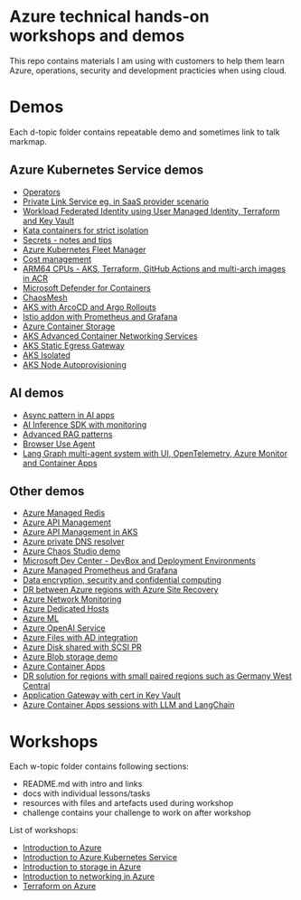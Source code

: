 # Azure technical hands-on workshops and demos
This repo contains materials I am using with customers to help them learn Azure, operations, security and development practicies when using cloud.

# Demos
Each d-topic folder contains repeatable demo and sometimes link to talk markmap.

## Azure Kubernetes Service demos
- [Operators](./d-aks-operators/)
- [Private Link Service eg. in SaaS provider scenario](./d-aks-privatelinkservice/)
- [Workload Federated Identity using User Managed Identity, Terraform and Key Vault](./d-aks-federated-identity/)
- [Kata containers for strict isolation](./d-aks-kata/)
- [Secrets - notes and tips](./d-aks-secrets/)
- [Azure Kubernetes Fleet Manager](./d-kubernetes-fleet/../)
- [Cost management](./d-aks-cost-management/)
- [ARM64 CPUs - AKS, Terraform, GitHub Actions and multi-arch images in ACR](./d-aks-arm64/)
- [Microsoft Defender for Containers](./d-aks-defender/)
- [ChaosMesh](./d-aks-chaosmesh/)
- [AKS with ArcoCD and Argo Rollouts](./d-aks-argo-cd-and-rollouts/)
- [Istio addon with Prometheus and Grafana](./d-aks-istio/)
- [Azure Container Storage](./d-aks-azurecontainerstorage/)
- [AKS Advanced Container Networking Services](./d-aks-acns/)
- [AKS Static Egress Gateway](./d-aks-static-egress-gw/)
- [AKS Isolated](./d-aks-network-isolated/)
- [AKS Node Autoprovisioning](./d-aks-karpenter/)

## AI demos
- [Async pattern in AI apps](./d-ai-async/)
- [AI Inference SDK with monitoring](./d-ai-inference-sdk-with-monitoring/)
- [Advanced RAG patterns](./d-ai-rag/)
- [Browser Use Agent](./d-ai-browser-use/)
- [Lang Graph multi-agent system with UI, OpenTelemetry, Azure Monitor and Container Apps](./d-ai-langgraph-aca-azmonitor/)
  
## Other demos
- [Azure Managed Redis](./d-azure-managed-redis/)
- [Azure API Management](./d-api-management/)
- [Azure API Management in AKS](./d-apim-in-aks/)
- [Azure private DNS resolver](./d-dns-resolver/)
- [Azure Chaos Studio demo](./d-chaos-studio/)
- [Microsoft Dev Center - DevBox and Deployment Environments](./d-dev-ex/)
- [Azure Managed Prometheus and Grafana](./d-managed-prometheus/)
- [Data encryption, security and confidential computing](./d-data-security/)
- [DR between Azure regions with Azure Site Recovery](./d-asr/)
- [Azure Network Monitoring](./d-net-monitor/)
- [Azure Dedicated Hosts](./d-dedicated-hosts/)
- [Azure ML](https://github.com/tkubica12/ai-demos/tree/main/azureml)
- [Azure OpenAI Service](https://github.com/tkubica12/ai-demos/tree/main/openai) 
- [Azure Files with AD integration](./d-storage-files-ad/)
- [Azure Disk shared with SCSI PR](./d-storage-disk-shared/) 
- [Azure Blob storage demo](./d-azure-blob-storage/)
- [Azure Container Apps](./d-aca/)
- [DR solution for regions with small paired regions such as Germany West Central](./d-gwc-dr/)
- [Application Gateway with cert in Key Vault](./d-appgw-kv/)
- [Azure Container Apps sessions with LLM and LangChain](./d-aca-sessions/)

# Workshops
Each w-topic folder contains following sections:
- README.md with intro and links
- docs with individual lessons/tasks
- resources with files and artefacts used during workshop
- challenge contains your challenge to work on after workshop
  
List of workshops:
- [Introduction to Azure](./w-azure-basics/)
- [Introduction to Azure Kubernetes Service](./w-aks-intro/)
- [Introduction to storage in Azure](./w-storage/)
- [Introduction to networking in Azure](./w-networking/)
- [Terraform on Azure](./w-terraform-on-azure/)